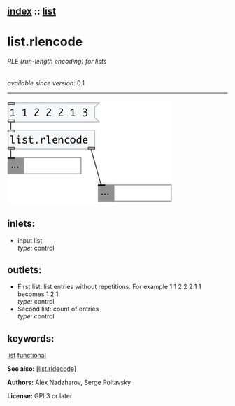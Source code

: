 [index](index.html) :: [list](category_list.html)
---

# list.rlencode

###### RLE (run-length encoding) for lists

*available since version:* 0.1

---




[![example](../examples/img/list.rlencode.jpg)](../examples/pd/list.rlencode.pd)









## inlets:

* input list<br>
_type:_ control



## outlets:

* First list: list entries without repetitions. For example 1 1 2 2 2 1 1 becomes 1 2 1<br>
_type:_ control
* Second list: count of entries<br>
_type:_ control



## keywords:

[list](keywords/list.html)
[functional](keywords/functional.html)



**See also:**
[\[list.rldecode\]](list.rldecode.html)




**Authors:** Alex Nadzharov, Serge Poltavsky




**License:** GPL3 or later





